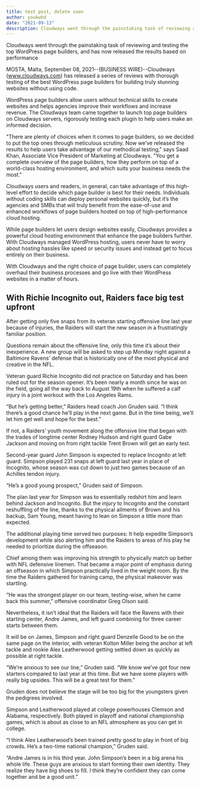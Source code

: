 ```yaml
---
title: test post, delete soon
author: youkwhd
date: "2021-09-13"
description: Cloudways went through the painstaking task of reviewing and testing the top WordPress page builders
---
```


Cloudways went through the painstaking task of reviewing and testing the top WordPress page builders, and has now released the results based on performance

MOSTA, Malta, September 08, 2021--(BUSINESS WIRE)--Cloudways (www.cloudways.com) has released a series of reviews with thorough testing of the best WordPress page builders for building truly stunning websites without using code.

WordPress page builders allow users without technical skills to create websites and helps agencies improve their workflows and increase revenue. The Cloudways team came together to launch top page builders on Cloudways servers, rigorously testing each plugin to help users make an informed decision.

"There are plenty of choices when it comes to page builders, so we decided to put the top ones through meticulous scrutiny. Now we’ve released the results to help users take advantage of our methodical testing," says Saad Khan, Associate Vice President of Marketing at Cloudways. "You get a complete overview of the page builders, how they perform on top of a world-class hosting environment, and which suits your business needs the most."

Cloudways users and readers, in general, can take advantage of this high-level effort to decide which page builder is best for their needs. Individuals without coding skills can deploy personal websites quickly, but it’s the agencies and SMBs that will truly benefit from the ease-of-use and enhanced workflows of page builders hosted on top of high-performance cloud hosting.

While page builders let users design websites easily, Cloudways provides a powerful cloud hosting environment that enhance the page builders further. With Cloudways managed WordPress hosting, users never have to worry about hosting hassles like speed or security issues and instead get to focus entirely on their business.

With Cloudways and the right choice of page builder, users can completely overhaul their business processes and go live with their WordPress websites in a matter of hours.

## With Richie Incognito out, Raiders face big test upfront

After getting only five snaps from its veteran starting offensive line last year because of injuries, the Raiders will start the new season in a frustratingly familiar position.

Questions remain about the offensive line, only this time it’s about their inexperience. A new group will be asked to step up Monday night against a Baltimore Ravens’ defense that is historically one of the most physical and creative in the NFL.

Veteran guard Richie Incognito did not practice on Saturday and has been ruled out for the season opener. It’s been nearly a month since he was on the field, going all the way back to August 19th when he suffered a calf injury in a joint workout with the Los Angeles Rams.

“But he’s getting better,” Raiders head coach Jon Gruden said. “I think there’s a good chance he’ll play in the next game. But in the time being, we’ll let him get well and hope for the best.”

If not, a Raiders’ youth movement along the offensive line that began with the trades of longtime center Rodney Hudson and right guard Gabe Jackson and moving on from right tackle Trent Brown will get an early test.

Second-year guard John Simpson is expected to replace Incognito at left guard. Simpson played 231 snaps at left guard last year in place of Incognito, whose season was cut down to just two games because of an Achilles tendon injury.

“He’s a good young prospect,” Gruden said of Simpson.

The plan last year for Simpson was to essentially redshirt him and learn behind Jackson and Incognito. But the injury to Incognito and the constant reshuffling of the line, thanks to the physical ailments of Brown and his backup, Sam Young, meant having to lean on Simpson a little more than expected.

The additional playing time served two purposes: It help expedite Simpson’s development while also alerting him and the Raiders to areas of his play he needed to prioritize during the offseason.

Chief among them was improving his strength to physically match up better with NFL defensive linemen. That became a major point of emphasis during an offseason in which Simpson practically lived in the weight room. By the time the Raiders gathered for training camp, the physical makeover was startling.

“He was the strongest player on our team, testing-wise, when he came back this summer,” offensive coordinator Greg Olson said.

Nevertheless, it isn’t ideal that the Raiders will face the Ravens with their starting center, Andre James, and left guard combining for three career starts between them.

It will be on James, Simpson and right guard Denzelle Good to be on the same page on the interior, with veteran Kolton Miller being the anchor at left tackle and rookie Alex Leatherwood getting settled down as quickly as possible at right tackle.

“We’re anxious to see our line,” Gruden said. “We know we’ve got four new starters compared to last year at this time. But we have some players with really big upsides. This will be a great test for them.”

Gruden does not believe the stage will be too big for the youngsters given the pedigrees involved.

Simpson and Leatherwood played at college powerhouses Clemson and Alabama, respectively. Both played in playoff and national championship games, which is about as close to an NFL atmosphere as you can get in college.

“I think Alex Leatherwood’s been trained pretty good to play in front of big crowds. He’s a two-time national champion,” Gruden said.

“Andre James is in his third year. John Simpson’s been in a big arena his whole life. These guys are anxious to start forming their own identity. They realize they have big shoes to fill. I think they’re confident they can come together and be a good unit.”